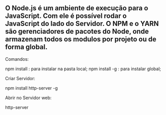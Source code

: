 O Node.js é um ambiente de execução para o JavaScript. Com ele é possível rodar o JavaScript do lado do Servidor.
O NPM e o YARN são gerenciadores de pacotes do Node, onde armazenam todos os modulos por projeto ou de forma global.
-------
Comandos:

npm install : para instalar na pasta local;
npm install -g : para instalar global;

Criar Servidor:

npm install http-server -g

Abrir no Servidor web:

http-server